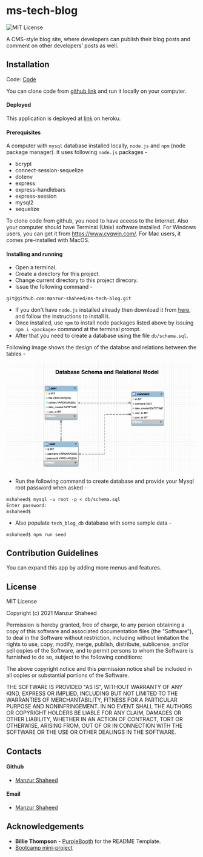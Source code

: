 # ms-tech-blog
![MIT License](https://img.shields.io/badge/License-MIT-blue.svg)

A CMS-style blog site, where developers can publish their blog posts and comment on other developers’ posts as well. 

## Installation

Code: [Code](https://github.com/manzur-shaheed/ms-tech-blog) 

You can clone code from [github link](https://github.com/manzur-shaheed/ms-tech-blog) and run it locally on your computer. 

#### Deployed
This application is deployed at [link](https://manzur-tech-blog.herokuapp.com/) on heroku.
#### Prerequisites 
A computer with ```mysql``` database installed locally, ```node.js``` and ```npm``` (node package manager). It uses following ```node.js``` packages -
- bcrypt
- connect-session-sequelize
- dotenv
- express
- express-handlebars
- express-session
- mysql2
- sequelize

To clone code from github, you need to have aceess to the Internet. Also your computer should have Terminal (Unix) software installed. For Windows users, you can get it from https://www.cygwin.com/. For Mac users, it comes pre-installed with MacOS. 

#### Installing and running 
- Open a terminal.
- Create a directory for this project.
- Change current directory to this project direcory.
- Issue the following command -
```
git@github.com:manzur-shaheed/ms-tech-blog.git
```
- If you don't have ```node.js``` installed already then download it from [here](https://nodejs.org/en/download/), and follow the instructions to install it.
- Once installed, use ```npm``` to install node packages listed above by issuing ```npm i <package>``` command at the terminal prompt.
- After that you need to create a database using the file ```db/schema.sql```. 

Following image shows the design of the databse and relations between the tables -

![db_desgn](./assets/images/db_schema.png)

- Run the following command to create database and provide your Mysql root password when asked -
```
mshaheed$ mysql -u root -p < db/schema.sql
Enter password:
mshaheed$
```
- Also populate ```tech_blog_db``` database with some sample data -
```
mshaheed$ npm run seed
```

## Contribution Guidelines
You can expand this app by adding more menus and features. 
## License
MIT License

Copyright (c) 2021 Manzur Shaheed

Permission is hereby granted, free of charge, to any person obtaining a copy of this software and associated documentation files (the "Software"), to deal in the Software without restriction, including without limitation the rights to use, copy, modify, merge, publish, distribute, sublicense, and/or sell copies of the Software, and to permit persons to whom the Software is furnished to do so, subject to the following conditions:

The above copyright notice and this permission notice shall be included in all copies or substantial portions of the Software.

THE SOFTWARE IS PROVIDED "AS IS", WITHOUT WARRANTY OF ANY KIND, EXPRESS OR IMPLIED, INCLUDING BUT NOT LIMITED TO THE WARRANTIES OF MERCHANTABILITY, FITNESS FOR A PARTICULAR PURPOSE AND NONINFRINGEMENT. IN NO EVENT SHALL THE AUTHORS OR COPYRIGHT HOLDERS BE LIABLE FOR ANY CLAIM, DAMAGES OR OTHER LIABILITY, WHETHER IN AN ACTION OF CONTRACT, TORT OR OTHERWISE, ARISING FROM, OUT OF OR IN CONNECTION WITH THE SOFTWARE OR THE USE OR OTHER DEALINGS IN THE SOFTWARE.
## Contacts
#### Github
- [Manzur Shaheed](https://github.com/manzur-shaheed/)
#### Email
- [Manzur Shaheed](mailto:shaheed_manzur@yahoo.com)
## Acknowledgements
* **Billie Thompson** - [PurpleBooth](https://github.com/PurpleBooth) for the README Template.
* [Bootcamp mini-project](https://columbia.bootcampcontent.com/columbia-bootcamp/cu-nyc-virt-fsf-pt-03-2021-u-c/-/tree/master/14-MVC/01-Activities/28-Stu_Mini-Project)



